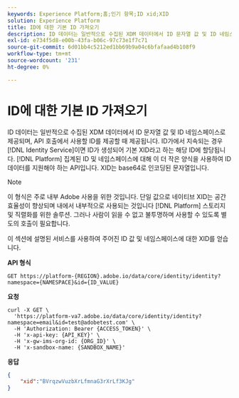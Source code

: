```yaml
---
keywords: Experience Platform;홈;인기 항목;ID xid;XID
solution: Experience Platform
title: ID에 대한 기본 ID 가져오기
description: ID 데이터는 일반적으로 수집된 XDM 데이터에서 ID 문자열 값 및 ID 네임스페이스로 제공되며, API 호출에서 사용할 ID를 제공할 때 제공됩니다. ID가 ID 서비스에서 유지되면 ID가 생성되고 네이티브 XID라고 하는 해당 ID에 할당됩니다. 집계된 ID 및 네임스페이스에 대해 이 더 작은 양식을 사용하여 ID 데이터를 지원해야 하는 플랫폼 API입니다. XID는 base64로 인코딩된 문자열입니다.
exl-id: e734f5d8-e00b-43fa-b06c-97c73e1f7c71
source-git-commit: 6d01bb4c5212ed1bb69b9a04c6bfafaad4b108f9
workflow-type: tm+mt
source-wordcount: '231'
ht-degree: 0%

---
```


# ID에 대한 기본 ID 가져오기

ID 데이터는 일반적으로 수집된 XDM 데이터에서 ID 문자열 값 및 ID 네임스페이스로 제공되며, API 호출에서 사용할 ID를 제공할 때 제공됩니다. ID가에서 지속되는 경우 [!DNL Identity Service]이면 ID가 생성되어 기본 XID라고 하는 해당 ID에 할당됩니다. [!DNL Platform] 집계된 ID 및 네임스페이스에 대해 이 더 작은 양식을 사용하여 ID 데이터를 지원해야 하는 API입니다. XID는 base64로 인코딩된 문자열입니다.

>[!NOTE]
>
>이 형식은 주로 내부 Adobe 사용을 위한 것입니다. 단일 값으로 네이티브 XID는 공간 효율성이 향상되며 내에서 내부적으로 사용되는 것입니다 [!DNL Platform] 스토리지 및 직렬화를 위한 솔루션. 그러나 사람이 읽을 수 없고 불투명하며 사용할 수 있도록 별도의 호출이 필요합니다.

이 섹션에 설명된 서비스를 사용하여 주어진 ID 값 및 네임스페이스에 대한 XID를 얻습니다.

**API 형식**

```http
GET https://platform-{REGION}.adobe.io/data/core/identity/identity?namespace={NAMESPACE}&id={ID_VALUE}
```

**요청**

```shell
curl -X GET \
  'https://platform-va7.adobe.io/data/core/identity/identity?namespace=email&id=test@adobetest.com' \
  -H 'Authorization: Bearer {ACCESS_TOKEN}' \
  -H 'x-api-key: {API_KEY}' \
  -H 'x-gw-ims-org-id: {ORG_ID}' \
  -H 'x-sandbox-name: {SANDBOX_NAME}'
```

**응답**

```json
{
    "xid":"BVrqzwVuzbXrLfmnaG3rXrLf3KJg"
}
```
